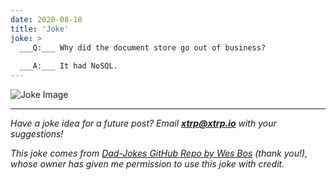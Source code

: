 ```yaml
---
date: 2020-08-18
title: 'Joke'
joke: >
  ___Q:___ Why did the document store go out of business?
  
  ___A:___ It had NoSQL.
---
```


![Joke Image](https://private.xtrp.io/projects/DailyDeveloperJokes/public_image_server/images/5e12594a73e61.png)

---
*Have a joke idea for a future post? Email **[xtrp@xtrp.io](mailto:xtrp@xtrp.io)** with your suggestions!*

*This joke comes from [Dad-Jokes GitHub Repo by Wes Bos](https://github.com/wesbos/dad-jokes) (thank you!), whose owner has given me permission to use this joke with credit.*

<!-- 
Joke text:
**Q:** Why did the document store go out of business?

**A:** It had NoSQL.
 -->

